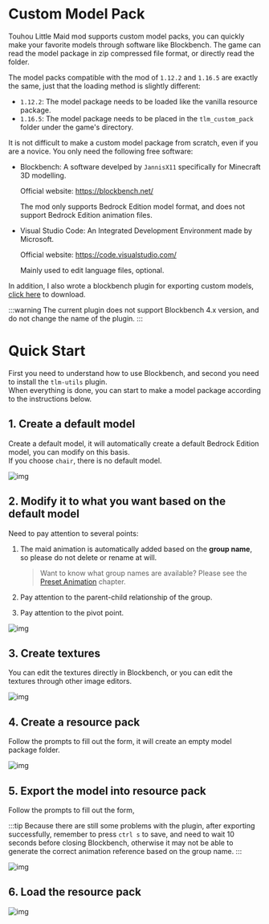 # Custom Model Pack
Touhou Little Maid mod supports custom model packs, you can quickly make your favorite models through software like Blockbench.
The game can read the model package in zip compressed file format, or directly read the folder.

The model packs compatible with the mod of `1.12.2` and `1.16.5` are exactly the same, just that the loading method is slightly different: 

- `1.12.2`: The model package needs to be loaded like the vanilla resource package.
- `1.16.5`: The model package needs to be placed in the `tlm_custom_pack` folder under the game's directory.

It is not difficult to make a custom model package from scratch, even if you are a novice. You only need the following free software:

- Blockbench: A software develped by `JannisX11` specifically for Minecraft 3D modelling.

  Official website: <https://blockbench.net/>

  The mod only supports Bedrock Edition model format, and does not support Bedrock Edition animation files.

- Visual Studio Code: An Integrated Development Environment made by Microsoft.

  Official website: <https://code.visualstudio.com/>
  
  Mainly used to edit language files, optional.

In addition, I also wrote a blockbench plugin for exporting custom models, [click here](https://cdn.discordapp.com/attachments/760041309481336843/760044338239242240/tlm-utils.js) to download.

:::warning
The current plugin does not support Blockbench 4.x version, and do not change the name of the plugin.
:::

# Quick Start

First you need to understand how to use Blockbench, and second you need to install the `tlm-utils` plugin.    
When everything is done, you can start to make a model package according to the instructions below.

## 1. Create a default model

Create a default model, it will automatically create a default Bedrock Edition model, you can modify on this basis.     
If you choose `chair`, there is no default model.

![img](https://media.discordapp.net/attachments/760041309481336843/760046338317615124/1.png)

## 2. Modify it to what you want based on the default model
Need to pay attention to several points:

1. The maid animation is automatically added based on the **group name**, so please do not delete or rename at will. 

   > Want to know what group names are available? Please see the [Preset Animation](/preset_animation) chapter.

2. Pay attention to the parent-child relationship of the group.

3. Pay attention to the pivot point.

![img](https://media.discordapp.net/attachments/760041309481336843/760046542287142952/2.png)

## 3. Create textures

You can edit the textures directly in Blockbench, or you can edit the textures through other image editors.

![img](https://media.discordapp.net/attachments/760041309481336843/760046813163683860/3.png)

## 4. Create a resource pack

Follow the prompts to fill out the form, it will create an empty model package folder.

![img](https://media.discordapp.net/attachments/760041309481336843/760046894617067530/4.png) 

## 5. Export the model into resource pack

Follow the prompts to fill out the form,

:::tip
Because there are still some problems with the plugin, after exporting successfully, remember to press `ctrl s` to save,  and need to wait 10 seconds before closing Blockbench, otherwise it may not be able to generate the correct animation reference based on the group name.
:::

![img](https://media.discordapp.net/attachments/760041309481336843/760047013047173120/5.png)

## 6. Load the resource pack

![img](https://media.discordapp.net/attachments/760041309481336843/760047185193730058/6.png)
